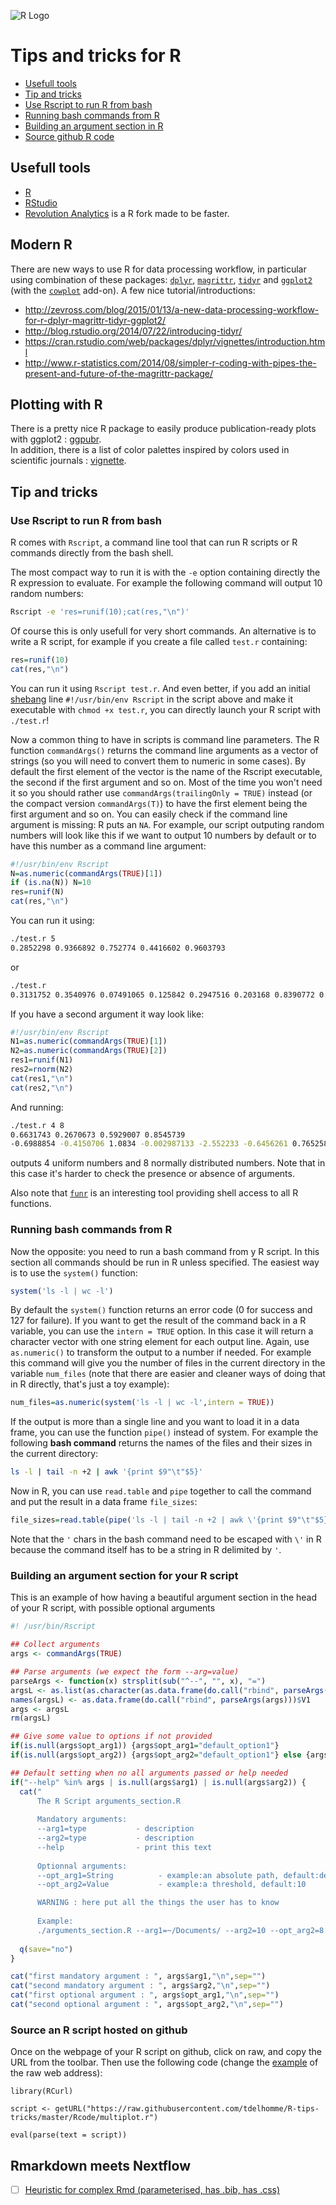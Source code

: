 ![R Logo](https://www.r-project.org/Rlogo.png)

# Tips and tricks for R
- [Usefull tools](https://github.com/IARC-bioinfo/R-tricks#usefull-tools)
- [Tip and tricks](https://github.com/IARC-bioinfo/R-tricks#tip-and-tricks)
 - [Use Rscript to run R from bash](https://github.com/IARC-bioinfo/R-tricks#use-rscript-to-run-r-from-bash)
 - [Running bash commands from R](https://github.com/IARC-bioinfo/R-tricks#running-bash-commands-from-r)
 - [Building an argument section in R](https://github.com/IARC-bioinfo/R-tricks#building-an-argument-section-for-your-r-script)
 - [Source github R code](https://github.com/IARCbioinfo/R-tricks/blob/master/README.md#source-an-r-script-hosted-on-github)

## Usefull tools
- [R](https://www.r-project.org)
- [RStudio](https://www.rstudio.com) 
- [Revolution Analytics](http://www.revolutionanalytics.com) is a R fork made to be faster.

## Modern R
There are new ways to use R for data processing workflow, in particular using combination of these packages: [`dplyr`](https://github.com/hadley/dplyr), [`magrittr`](https://github.com/smbache/magrittr), [`tidyr`](https://github.com/hadley/tidyr) and [`ggplot2`](https://github.com/hadley/ggplot2) (with the [`cowplot`](https://github.com/wilkelab/cowplot) add-on). A few nice tutorial/introductions:
- http://zevross.com/blog/2015/01/13/a-new-data-processing-workflow-for-r-dplyr-magrittr-tidyr-ggplot2/
- http://blog.rstudio.org/2014/07/22/introducing-tidyr/
- https://cran.rstudio.com/web/packages/dplyr/vignettes/introduction.html
- http://www.r-statistics.com/2014/08/simpler-r-coding-with-pipes-the-present-and-future-of-the-magrittr-package/

## Plotting with R
There is a pretty nice R package to easily produce publication-ready plots with ggplot2 : [ggpubr](http://www.sthda.com/english/rpkgs/ggpubr/).  
In addition, there is a list of color palettes inspired by colors used in scientific journals : [vignette](https://cran.r-project.org/web/packages/ggsci/vignettes/ggsci.html).

## Tip and tricks

### Use Rscript to run R from bash
R comes with `Rscript`, a command line tool that can run R scripts or R commands directly from the bash shell.

The most compact way to run it is with the `-e` option containing directly the R expression to evaluate. For example the following command will output 10 random numbers:
```bash
Rscript -e 'res=runif(10);cat(res,"\n")'
```

Of course this is only usefull for very short commands. An alternative is to write a R script, for example if you create a file called `test.r` containing:
```R
res=runif(10)
cat(res,"\n")
```
You can run it using `Rscript test.r`. And even better, if you add an initial [shebang](https://en.wikipedia.org/wiki/Shebang_(Unix)) line `#!/usr/bin/env Rscript` in the script above and make it executable with `chmod +x test.r`, you can directly launch your R script with `./test.r`!

Now a common thing to have in scripts is command line parameters. The R function `commandArgs()` returns the command line arguments as a vector of strings (so you will need to convert them to numeric in some cases). By default the first element of the vector is the name of the Rscript executable, the second if the first argument and so on. Most of the time you won't need it so you should rather use `commandArgs(trailingOnly = TRUE)` instead (or the compact version `commandArgs(T)`) to have the first element being the first argument and so on. You can easily check if the command line argument is missing: R puts an `NA`. For example, our script outputing random numbers will look like this if we want to output 10 numbers by default or to have this number as a command line argument:
```R
#!/usr/bin/env Rscript
N=as.numeric(commandArgs(TRUE)[1])
if (is.na(N)) N=10
res=runif(N)
cat(res,"\n")
```
You can run it using:
```bash
./test.r 5
0.2852298 0.9366892 0.752774 0.4416602 0.9603793 
```
or
```bash
./test.r 
0.3131752 0.3540976 0.07491065 0.125842 0.2947516 0.203168 0.8390772 0.6115891 0.323192 0.783478 
```
If you have a second argument it way look like:
```R
#!/usr/bin/env Rscript
N1=as.numeric(commandArgs(TRUE)[1])
N2=as.numeric(commandArgs(TRUE)[2])
res1=runif(N1)
res2=rnorm(N2)
cat(res1,"\n")
cat(res2,"\n")
```
And running:
```bash
./test.r 4 8
0.6631743 0.2670673 0.5929007 0.8545739 
-0.6988854 -0.4150706 1.0834 -0.002987133 -2.552233 -0.6456261 0.7652581 0.7687048 
```
outputs 4 uniform numbers and 8 normally distributed numbers. Note that in this case it's harder to check the presence or absence of arguments.

Also note that [`funr`](https://github.com/sahilseth/funr) is an interesting tool providing shell access to all R functions.

### Running bash commands from R
Now the opposite: you need to run a bash command from y R script. In this section all commands should be run in R unless specified. The easiest way is to use the `system()` function:
```R
system('ls -l | wc -l')
```
By default the `system()` function returns an error code (0 for success and 127 for failure). If you want to get the result of the command back in a R variable, you can use the `intern = TRUE` option. In this case it will return a character vector with one string element for each output line. Again, use `as.numeric()` to transform the output to a number if needed. For example this command will give you the number of files in the current directory in the variable `num_files` (note that there are easier and cleaner ways of doing that in R directly, that's just a toy example):
```R
num_files=as.numeric(system('ls -l | wc -l',intern = TRUE))
```

If the output is more than a single line and you want to load it in a data frame, you can use the function `pipe()` instead of system. For example the following **bash command** returns the names of the files and their sizes in the current directory:
```bash
ls -l | tail -n +2 | awk '{print $9"\t"$5}'
```
Now in R, you can use `read.table` and `pipe` together to call the command and put the result in a data frame `file_sizes`:
```R
file_sizes=read.table(pipe('ls -l | tail -n +2 | awk \'{print $9"\t"$5}\''))
```
Note that the `'` chars in the bash command need to be escaped with `\'` in R because the command itself has to be a string in R delimited by `'`.


### Building an argument section for your R script

This is an example of how having a beautiful argument section in the head of your R script, with possible optional arguments

```R
#! /usr/bin/Rscript

## Collect arguments
args <- commandArgs(TRUE)

## Parse arguments (we expect the form --arg=value)
parseArgs <- function(x) strsplit(sub("^--", "", x), "=")
argsL <- as.list(as.character(as.data.frame(do.call("rbind", parseArgs(args)))$V2))
names(argsL) <- as.data.frame(do.call("rbind", parseArgs(args)))$V1
args <- argsL
rm(argsL)

## Give some value to options if not provided 
if(is.null(args$opt_arg1)) {args$opt_arg1="default_option1"}
if(is.null(args$opt_arg2)) {args$opt_arg2="default_option1"} else {args$opt_arg2=as.numeric(args$opt_arg2)}

## Default setting when no all arguments passed or help needed
if("--help" %in% args | is.null(args$arg1) | is.null(args$arg2)) {
  cat("
      The R Script arguments_section.R
      
      Mandatory arguments:
      --arg1=type           - description
      --arg2=type           - description
      --help                - print this text
      
      Optionnal arguments:
      --opt_arg1=String          - example:an absolute path, default:default_option1
      --opt_arg2=Value           - example:a threshold, default:10

      WARNING : here put all the things the user has to know
      
      Example:
      ./arguments_section.R --arg1=~/Documents/ --arg2=10 --opt_arg2=8 \n\n")
  
  q(save="no")
}

cat("first mandatory argument : ", args$arg1,"\n",sep="")
cat("second mandatory argument : ", args$arg2,"\n",sep="")
cat("first optional argument : ", args$opt_arg1,"\n",sep="")
cat("second optional argument : ", args$opt_arg2,"\n",sep="")
```

### Source an R script hosted on github

Once on the webpage of your R script on github, click on raw, and copy the URL from the toolbar. Then use the following code (change the [example](https://github.com/tdelhomme/R-tips-tricks/blob/master/Rcode/multiplot.r) of the raw web address):

```
library(RCurl)

script <- getURL("https://raw.githubusercontent.com/tdelhomme/R-tips-tricks/master/Rcode/multiplot.r")

eval(parse(text = script))
```


## Rmarkdown meets Nextflow

- [ ] [Heuristic for complex Rmd (parameterised, has .bib, has .css)](https://github.com/NYU-Molecular-Pathology/NGS580-nf/blob/3ba2f970c3fbee56080ba60727f7bf43cb1be3b2/main.nf#L5071)
